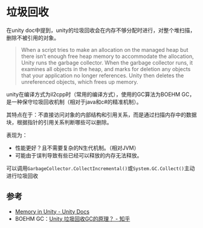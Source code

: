 # 垃圾回收

在unity doc中提到，unity的垃圾回收会在内存不够分配时进行，对整个堆扫描，删除不被引用的对象。
> When a script tries to make an allocation on the managed heap but there isn’t enough free heap memory to accommodate the allocation, Unity runs the garbage collector. When the garbage collector runs, it examines all objects in the heap, and marks for deletion any objects that your application no longer references. Unity then deletes the unreferenced objects, which frees up memory.

unity在编译方式为il2cpp时（常用的编译方式），使用的GC算法为BOEHM GC，是一种保守垃圾回收机制（相对于java和c#的精准机制）。

其特点在于：不直接访问对象的内部结构和引用关系，而是通过扫描内存中的数据块，根据指针的引用关系判断哪些可以删除。

表现为：
- 性能更好？且不需要复杂的N生代机制。（相对JVM）
- 可能由于误判导致有些已经可以释放的内存无法释放。

可以调用`GarbageCollector.CollectIncremental()`或`System.GC.Collect()`主动进行垃圾回收



## 参考
- [Memory in Unity - Unity Docs](https://docs.unity3d.com/cn/2023.2/Manual/performance-memory-overview.html)
- BOEHM GC：[Unity 垃圾回收GC的原理？ - 知乎](https://zhuanlan.zhihu.com/p/623849906)